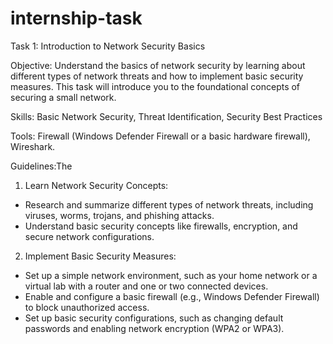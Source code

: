 # internship-task

Task 1: Introduction to Network Security Basics

Objective:
Understand the basics of network security by learning about different types of network threats and
how to implement basic security measures. This task will introduce you to the foundational concepts
of securing a small network.

Skills:
Basic Network Security, Threat Identification, Security Best Practices

Tools:
Firewall (Windows Defender Firewall or a basic hardware firewall), Wireshark.

Guidelines:The

1. Learn Network Security Concepts:
   
- Research and summarize different types of network threats, including viruses, worms,
trojans, and phishing attacks.
- Understand basic security concepts like firewalls, encryption, and secure network
configurations.

2. Implement Basic Security Measures:

- Set up a simple network environment, such as your home network or a virtual lab with a
router and one or two connected devices.
- Enable and configure a basic firewall (e.g., Windows Defender Firewall) to block
unauthorized access.
- Set up basic security configurations, such as changing default passwords and enabling
network encryption (WPA2 or WPA3).
